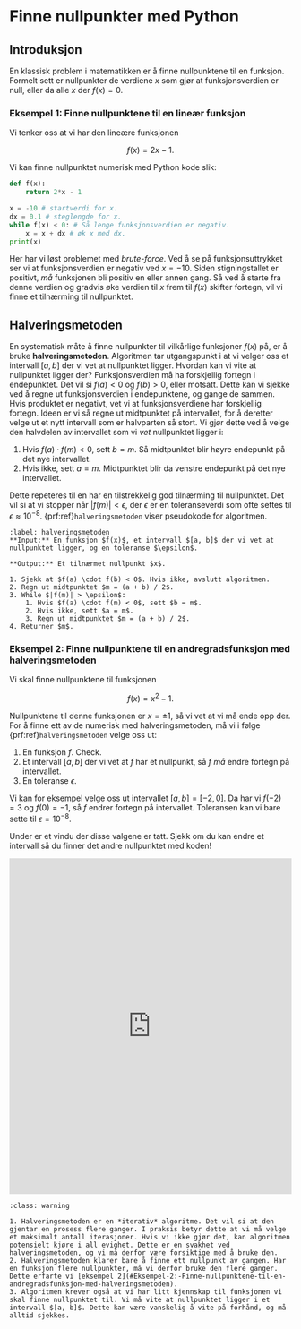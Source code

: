 # Finne nullpunkter med Python

## Introduksjon

En klassisk problem i matematikken er å finne nullpunktene til en funksjon. Formelt sett er nullpunkter de verdiene $x$ som gjør at funksjonsverdien er null, eller da alle $x$ der $f(x) = 0$. 

### Eksempel 1: Finne nullpunktene til en lineær funksjon

Vi tenker oss at vi har den lineære funksjonen

$$
f(x) = 2x - 1.
$$

Vi kan finne nullpunktet numerisk med Python kode slik:

```python
def f(x):
    return 2*x - 1

x = -10 # startverdi for x.
dx = 0.1 # steglengde for x.
while f(x) < 0: # Så lenge funksjonsverdien er negativ.
    x = x + dx # øk x med dx.
print(x)
```

Her har vi løst problemet med *brute-force*. Ved å se på funksjonsuttrykket ser vi at funksjonsverdien er negativ ved $x = -10$. Siden stigningstallet er positivt, *må* funksjonen bli positiv en eller annen gang. Så ved å starte fra denne verdien og gradvis øke verdien til $x$ frem til $f(x)$ skifter fortegn, vil vi finne et tilnærming til nullpunktet.


## Halveringsmetoden

En systematisk måte å finne nullpunkter til vilkårlige funksjoner $f(x)$ på, er å bruke **halveringsmetoden**. 
Algoritmen tar utgangspunkt i at vi velger oss et intervall $[a, b]$ der vi vet at nullpunktet ligger. Hvordan kan vi vite at nullpunktet ligger der? Funksjonsverdien må ha forskjellig fortegn i endepunktet. Det vil si $f(a) < 0$ og $f(b) > 0$, eller motsatt. Dette kan vi sjekke ved å regne ut funksjonsverdien i endepunktene, og gange de sammen. Hvis produktet er negativt, vet vi at funksjonsverdiene har forskjellig fortegn. Ideen er vi så regne ut midtpunktet på intervallet, for å deretter velge ut et nytt intervall som er halvparten så stort. Vi gjør dette ved å velge den halvdelen av intervallet som vi *vet* nullpunktet ligger i:

1. Hvis $f(a) \cdot f(m) < 0$, sett $b = m$. Så midtpunktet blir høyre endepunkt på det nye intervallet.
2. Hvis ikke, sett $a = m$. Midtpunktet blir da venstre endepunkt på det nye intervallet.

Dette repeteres til en har en tilstrekkelig god tilnærming til nullpunktet. Det vil si at vi stopper når $|f(m)| < \epsilon$, der $\epsilon$ er en toleranseverdi som ofte settes til $\epsilon \approx 10^{-8}$. {prf:ref}`halveringsmetoden` viser pseudokode for algoritmen.


```{prf:algorithm} Halveringsmetoden
:label: halveringsmetoden
**Input:** En funksjon $f(x)$, et intervall $[a, b]$ der vi vet at nullpunktet ligger, og en toleranse $\epsilon$.

**Output:** Et tilnærmet nullpunkt $x$.

1. Sjekk at $f(a) \cdot f(b) < 0$. Hvis ikke, avslutt algoritmen.
2. Regn ut midtpunktet $m = (a + b) / 2$.
3. While $|f(m)| > \epsilon$:
    1. Hvis $f(a) \cdot f(m) < 0$, sett $b = m$.
    2. Hvis ikke, sett $a = m$.
    3. Regn ut midtpunktet $m = (a + b) / 2$.
4. Returner $m$.
```


### Eksempel 2: Finne nullpunktene til en andregradsfunksjon med halveringsmetoden 

Vi skal finne nullpunktene til funksjonen

$$
f(x) = x^2 - 1.
$$

Nullpunktene til denne funksjonen er $x = \pm 1$, så vi vet at vi må ende opp der. For å finne ett av de numerisk med halveringsmetoden, må vi i følge {prf:ref}`halveringsmetoden` velge oss ut:

1. En funksjon $f$. Check.
2. Et intervall $[a,b]$ der vi vet at $f$ har et nullpunkt, så $f$ *må* endre fortegn på intervallet.
3. En toleranse $\epsilon$.

Vi kan for eksempel velge oss ut intervallet $[a, b] = [-2, 0]$. Da har vi $f(-2) = 3$ og $f(0) = -1$, så $f$ endrer fortegn på intervallet.
Toleransen kan vi bare sette til $\epsilon = 10^{-8}$. 

Under er et vindu der disse valgene er tatt. Sjekk om du kan endre et intervall så du finner det andre nullpunktet med koden!


<iframe src="https://trinket.io/embed/python/f74e2a41cb" width="100%" height="600" frameborder="0" marginwidth="0" marginheight="0" allowfullscreen></iframe>


```{admonition} Svakheter ved halveringsmetoden
:class: warning

1. Halveringsmetoden er en *iterativ* algoritme. Det vil si at den gjentar en prosess flere ganger. I praksis betyr dette at vi må velge et maksimalt antall iterasjoner. Hvis vi ikke gjør det, kan algoritmen potensielt kjøre i all evighet. Dette er en svakhet ved halveringsmetoden, og vi må derfor være forsiktige med å bruke den. 
2. Halveringsmetoden klarer bare å finne ett nullpunkt av gangen. Har en funksjon flere nullpunkter, må vi derfor bruke den flere ganger. Dette erfarte vi [eksempel 2](#Eksempel-2:-Finne-nullpunktene-til-en-andregradsfunksjon-med-halveringsmetoden).
3. Algoritmen krever også at vi har litt kjennskap til funksjonen vi skal finne nullpunktet til. Vi må vite at nullpunktet ligger i et intervall $[a, b]$. Dette kan være vanskelig å vite på forhånd, og må alltid sjekkes.

```